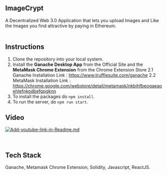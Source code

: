 ## ImageCrypt
A Decentralized Web 3.0 Application that lets you upload Images and Like the Images you find attractive by paying in Ethereum.
<br />  <br />

## Instructions

1. Clone the repository into your local system.
2. Install the **Ganache Desktop App** from the Official Site and the **MetaMask Chrome Extension** from the Chrome Extension Store
   2.1 Ganache Installation Link : https://www.trufflesuite.com/ganache
   2.2 MetaMask Installation Link : https://chrome.google.com/webstore/detail/metamask/nkbihfbeogaeaoehlefnkodbefgpgknn
4. To install the packages do `npm install`.
5. To run the server, do `npm run start`.

## Video

 [![Add-youtube-link-in-Readme.md](https://img.youtube.com/vi/8wMv3Uv8AaY/0.jpg)](https://youtu.be/8wMv3Uv8AaY)
 
<br />

## Tech Stack
Ganache, Metamask Chrome Extension, Solidity, Javascript, ReactJS.

